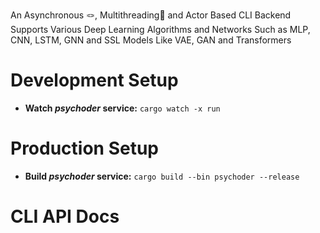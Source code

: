 

An Asynchronous 🪢, Multithreading🧵 and Actor Based CLI Backend Supports Various Deep Learning Algorithms and Networks Such as MLP, CNN, LSTM, GNN and SSL Models Like VAE, GAN and Transformers

# Development Setup

* **Watch _psychoder_ service:** ```cargo watch -x run```

# Production Setup

* **Build _psychoder_ service:** ```cargo build --bin psychoder --release```

# CLI API Docs
